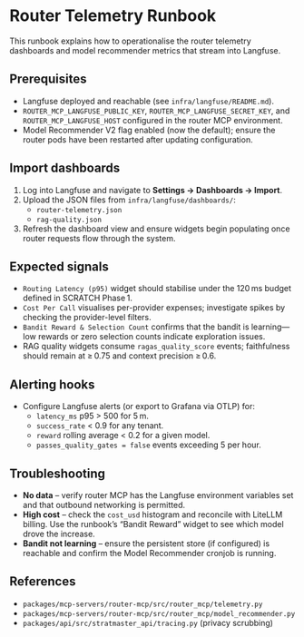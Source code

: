 # Router Telemetry Runbook

This runbook explains how to operationalise the router telemetry dashboards and
model recommender metrics that stream into Langfuse.

## Prerequisites
- Langfuse deployed and reachable (see `infra/langfuse/README.md`).
- `ROUTER_MCP_LANGFUSE_PUBLIC_KEY`, `ROUTER_MCP_LANGFUSE_SECRET_KEY`, and
  `ROUTER_MCP_LANGFUSE_HOST` configured in the router MCP environment.
- Model Recommender V2 flag enabled (now the default); ensure the router pods
  have been restarted after updating configuration.

## Import dashboards
1. Log into Langfuse and navigate to **Settings → Dashboards → Import**.
2. Upload the JSON files from `infra/langfuse/dashboards/`:
   - `router-telemetry.json`
   - `rag-quality.json`
3. Refresh the dashboard view and ensure widgets begin populating once router
   requests flow through the system.

## Expected signals
- `Routing Latency (p95)` widget should stabilise under the 120 ms budget defined
  in SCRATCH Phase 1.
- `Cost Per Call` visualises per-provider expenses; investigate spikes by
  checking the provider-level filters.
- `Bandit Reward & Selection Count` confirms that the bandit is learning—low
  rewards or zero selection counts indicate exploration issues.
- RAG quality widgets consume `ragas_quality_score` events; faithfulness should
  remain at ≥ 0.75 and context precision ≥ 0.6.

## Alerting hooks
- Configure Langfuse alerts (or export to Grafana via OTLP) for:
  - `latency_ms` p95 > 500 for 5 m.
  - `success_rate` < 0.9 for any tenant.
  - `reward` rolling average < 0.2 for a given model.
  - `passes_quality_gates = false` events exceeding 5 per hour.

## Troubleshooting
- **No data** – verify router MCP has the Langfuse environment variables set and
  that outbound networking is permitted.
- **High cost** – check the `cost_usd` histogram and reconcile with LiteLLM
  billing. Use the runbook’s “Bandit Reward” widget to see which model drove the
  increase.
- **Bandit not learning** – ensure the persistent store (if configured) is
  reachable and confirm the Model Recommender cronjob is running.

## References
- `packages/mcp-servers/router-mcp/src/router_mcp/telemetry.py`
- `packages/mcp-servers/router-mcp/src/router_mcp/model_recommender.py`
- `packages/api/src/stratmaster_api/tracing.py` (privacy scrubbing)
